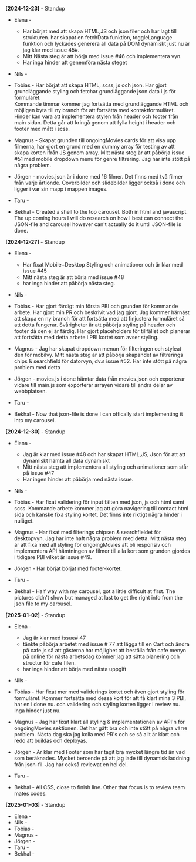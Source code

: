 **[2024-12-23]** - Standup

- Elena -
    * Har börjat med att skapa HTML,JS och json filer och har lagt till strukturen. har skapat en fetchData funktion, toggleLanguage funktion och lyckades generera all data på DOM dynamiskt just nu är jag klar med issue 45#.
    * Mitt Nästa steg är att börja med issue #46 och implementera vyn.
    * Har inga hinder att genemföra nästa steget

- Nils -
- Tobias -
  Har börjat att skapa HTML, scss, js och json. Har gjort grundläggande styling och fetchar grundläggande json data i js för formuläret.  
  Kommande timmar kommer jag fortsätta med grundläggande HTML och möjligen byta till ny branch för att fortsätta med kontaktformuläret.
  Hinder kan vara att implementera stylen från header och footer från main sidan.
  Detta går att kringå genom att fylla height i header och footer med mått i scss.

- Magnus - Skapat grunden till ongoingMovies cards för att visa upp filmerna, har gjort en grund med en dummy array för testing av att skapa korten ifrån JS genom array. Mitt nästa steg är att påbörja issue #51 med mobile dropdown menu för genre filtrering. Jag har inte stött på några problem.
- Jörgen - movies.json är i done med 16 filmer. Det finns med två filmer från varje årtionde.
  Coverbilder och slidebilder ligger också i done och ligger i var sin mapp i mappen images.
- Taru -

- Bekhal - Created a shell to the top carousel. Both in html and javascript. The up coming hours I will do research on how I best can connect the JSON-file and carousel however can't actually do it until JSON-file is done.


**[2024-12-27]** - Standup

- Elena -
  * Har fixat Mobile+Desktop Styling och animationer och är klar med issue #45
  * Mitt nästa steg är att börja med issue #48
  * har inga hinder att påbörja nästa steg.

- Nils -
- Tobias - Har gjort färdigt min första PBI och grunden för kommande arbete. Har gjort min PR och beskrivit vad jag gjort.
  Jag kommer härnäst att skapa en ny branch för att fortsätta med att finjustera formuläret så att detta fungerar.
  Svårigheter är att påbörja styling på header och footer då den ej är färdig. Har gjort placeholders för tillfället och planerar att fortsätta med detta arbete i PBI kortet som avser styling.

- Magnus - Jag har skapat dropdown menun för filteringen och styleat den för mobilvy. Mitt nästa steg är att påbörja skapandet av filtrerings chips & searchfield för datorvyn, dv.s issue #52. Har inte stött på några problem med detta
- Jörgen - movies.js i done hämtar data från movies.json och exporterar vidare till main.js som exporterar arrayen vidare till andra delar av webbplatsen.
- Taru -

- Bekhal - Now that json-file is done I can offically start implementing it into my carousel.



**[2024-12-30]** - Standup

- Elena - 
    * Jag är klar med issue #48 och har skapat HTML,JS, Json för att att dynamiskt hämta all data dynamiskt
    * Mitt nästa steg att implementera all styling och animationer som står på issue #47
    * Har ingen hinder att påbörja med nästa issue.

- Nils -
- Tobias - Har fixat validering för input fälten med json, js och html samt scss.
  Kommande arbete kommer jag att göra navigering till contact.html sida och kanske fixa styling kortet.
  Det finns inte riktigt några hinder i nuläget.

- Magnus - Har fixat med filterings chipsen & searchfieldet för desktopvyn. Jag har inte haft några problem med detta. Mitt nästa steg är att fixa med all styling för ongoingMovies att bli responsiv och implementera API hämtningen av filmer till alla kort som grunden gjordes i tidigare PBI vilket är issue #49.
- Jörgen - Har börjat börjat med footer-kortet.
- Taru -
- Bekhal - Half way with my carousel, got a little difficult at first. The pictures didn't show but managed at last to get the right info from the json file to my carousel.


**[2025-01-02]** - Standup

- Elena -
    * Jag är klar med issue# 47
    * tänkte påbörja arbetet med issue # 77 att lägga till en Cart och ändra på cafe.js så att gästerna har möjlighet att beställa från cafe menyn på online för nästa arbetsdag kommer jag att sätta planering och structur för cafe filen.
    * har inga hinder att börja med nästa uppgift 
   
- Nils -
- Tobias - Har fixat mer med validerings kortet och även gjort styling för formuläret.
  Kommer fortsätta med dessa kort för att få klart mina 3 PBI, har en i done nu.
  och validering och styling korten ligger i review nu.
  Inga hinder just nu.
- Magnus - Jag har fixat klart all styling & implementationen av API'n för ongoingMovies sektionen. Det har gått bra och inte stött på några värre problem. Nästa dag ska jag kolla med PR's och se så allt är klart och redo att buildas och deployas. 
- Jörgen - Är klar med Footer som har tagit bra mycket längre tid än vad som beräknades. Mycket beroende på att jag lade till dynamisk laddning från json-fil. Jag har också reviewat en hel del.
- Taru -
- Bekhal - All CSS, close to finish line. Other that focus is to review team mates codes.


**[2025-01-03]** - Standup

- Elena -
- Nils -
- Tobias -
- Magnus -
- Jörgen -
- Taru -
- Bekhal -
